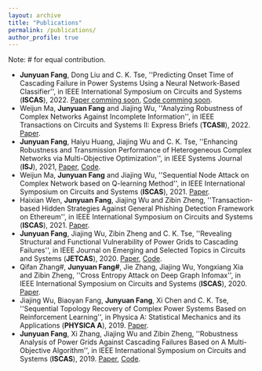 ```yaml
---
layout: archive
title: "Publications"
permalink: /publications/
author_profile: true
---
```


Note: \# for equal contribution.

- **Junyuan Fang**, Dong Liu and C. K. Tse, ''Predicting Onset Time of Cascading Failure in Power Systems Using a Neural Network-Based Classifier'', in IEEE International Symposium on Circuits and Systems (**ISCAS**), 2022. [Paper comming soon](), [Code comming soon]().
- Weijun Ma, **Junyuan Fang** and Jiajing Wu, ''Analyzing Robustness of Complex Networks Against Incomplete Information'', in IEEE Transactions on Circuits and Systems II: Express Briefs (**TCASII**), 2022. [Paper](https://ieeexplore.ieee.org/document/9739795).
- **Junyuan Fang**, Haiyu Huang, Jiajing Wu and C. K. Tse, ''Enhancing Robustness and Transmission Performance of Heterogeneous Complex Networks via Multi-Objective Optimization'', in IEEE Systems Journal (**ISJ**), 2021, [Paper](https://ieeexplore.ieee.org/abstract/document/9523789), [Code](https://github.com/hex-16/MOEA-Net-HL).
- Weijun Ma, **Junyuan Fang** and Jiajing Wu, ''Sequential Node Attack on Complex Network based on Q-learning Method'', in IEEE International Symposium on Circuits and Systems (**ISCAS**), 2021. [Paper](https://ieeexplore.ieee.org/abstract/document/9401544).
- Haixian Wen, **Junyuan Fang**, Jiajing Wu and Zibin Zheng, ''Transaction-based Hidden Strategies Against General Phishing Detection Framework on Ethereum'', in IEEE International Symposium on Circuits and Systems (**ISCAS**), 2021. [Paper](https://ieeexplore.ieee.org/abstract/document/9401091).
- **Junyuan Fang**, Jiajing Wu, Zibin Zheng and C. K. Tse, ''Revealing Structural and Functional Vulnerability of Power Grids to Cascading Failures'', in IEEE Journal on Emerging and Selected Topics in Circuits and Systems (**JETCAS**), 2020. [Paper](https://ieeexplore.ieee.org/abstract/document/9235529), [Code](https://github.com/alexfanjn/multi-objective-attack-power-grid).
- Qifan Zhang#, **Junyuan Fang#**, Jie Zhang, Jiajing Wu, Yongxiang Xia and Zibin Zheng, ''Cross Entropy Attack on Deep Graph Infomax'', in IEEE International Symposium on Circuits and Systems (**ISCAS**), 2020.  [Paper](https://ieeexplore.ieee.org/abstract/document/9180817).
- Jiajing Wu, Biaoyan Fang, **Junyuan Fang**, Xi Chen and C. K. Tse, ''Sequential Topology Recovery of Complex Power Systems Based on Reinforcement Learning'', in Physica A: Statistical Mechanics and its Applications (**PHYSICA A**), 2019. [Paper](https://www.sciencedirect.com/science/article/pii/S037843711931427X).
- **Junyuan Fang**, Xi Zhang, Jiajing Wu and Zibin Zheng, ''Robustness Analysis of Power Grids Against Cascading Failures Based on A Multi-Objective Algorithm'', in IEEE International Symposium on Circuits and Systems (**ISCAS**), 2019. [Paper](https://ieeexplore.ieee.org/abstract/document/8702368), [Code](https://github.com/alexfanjn/multi-objective-attack-power-grid).

